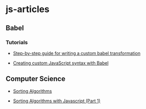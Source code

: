 # js-articles

## Babel

### Tutorials

- [Step-by-step guide for writing a custom babel transformation](https://lihautan.com/step-by-step-guide-for-writing-a-babel-transformation/)

- [Creating custom JavaScript syntax with Babel](https://lihautan.com/creating-custom-javascript-syntax-with-babel/)

## Computer Science

- [Sorting Algorithms](https://brilliant.org/wiki/sorting-algorithms/)

- [Sorting Algorithms with Javascript (Part 1)](https://dev.to/wangonya/sorting-algorithms-with-javascript-part-1-4aca)
